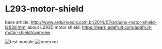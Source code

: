 # L293-motor-shield
base article: http://www.arduinoecia.com.br/2014/07/arduino-motor-shield-l293d.html
about L293D motor shield: https://learn.adafruit.com/adafruit-motor-shield/overview

![test module](https://3.bp.blogspot.com/-OBVWYuyJpr8/WKsu0KgnnqI/AAAAAAAATVg/DsHhXC46_kgxq-LcBgZa-z0zEp7OwCk3wCLcB/w1200-h630-p-k-nu/DVCI0122.JPG)
![conexion](https://1.bp.blogspot.com/-I-XJGn5f1CA/WKswey3A3qI/AAAAAAAATVs/o2UC4mUJ944FlSFDddh-VURM49WdRSTigCLcB/s1600/Circuito-4-motores-DC-Motor-Shield-L293D.PNG)
